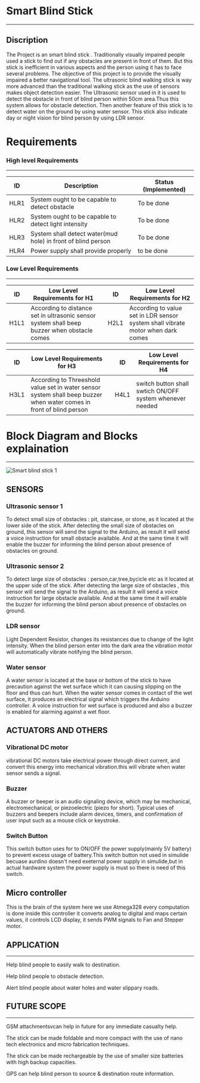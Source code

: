 # Smart Blind Stick
---
## Discription
The Project is an  smart blind stick . Traditionally visually impaired people used a stick to find out if any obstacles are present in front of them. But this stick is inefficient in various aspects and the person using it has to face several problems. The objective of this project is to provide the visually impaired a better navigational tool. The ultrasonic blind walking stick is way more advanced than the traditional walking stick as the use of sensors makes object detection easier.
  The Ultrasonic sensor used in it is used to detect the obstacle in front of blind person within 50cm area.Thus this system allows for obstacle detection. Then another feature of this stick is to detect water on the ground by using water sensor. This stick also indicate day or night vision for blind person by using LDR sensor.
  
# Requirements

### High level Requirements
---
| ID | Description | Status (Implemented) |
| --- | --- | --- |
| HLR1 |System ought to be capable to detect obstacle | To be done |
| HLR2 | System ought to be capable to detect light intensity | To be done |
| HLR3 |System shall detect water(mud hole) in front of blind person  | To be done |
| HLR4 | Power supply shall provide properly | to be done |

### Low Level Requirements
---
| ID | Low Level Requirements for H1|       |ID | Low Level Requirements for H2|
| -------- | -------------- | ---- |-------- | -------------- |
| H1L1 | According to distance set in ultrasonic sensor system shall beep buzzer when obstacle comes|       |H2L1 | According to value set in LDR sensor system shall vibrate motor when dark comes|
       



| ID | Low Level Requirements for H3|  |ID | Low Level Requirements for H4|
| -------- | -------------- | ---- | -------- | -------------- |
| H3L1 | According to Threeshold value set in water sensor system shall beep buzzer when water comes in front of blind person|  | H4L1 | switch button shall swtich ON/OFF system whenever needed  |

# Block Diagram and Blocks explaination 
---
![Smart blind stick 1](https://user-images.githubusercontent.com/86889916/155707909-2fe9a051-3c1c-428c-b059-1ac7f855e2f4.png)

## SENSORS
### Ultrasonic sensor 1
To detect small size of obstacles : pit, staircase, or stone, as it located at the lower side of the stick. After detecting the small size of obstacles on ground, this sensor will send the signal to the Arduino, as result it will send a voice instruction for small obstacle available. And at the same time it will enable the buzzer for informing the blind person about presence of obstacles on ground.
### Ultrasonic sensor 2
To detect large size of obstacles : person,car,tree,bycicle etc as it located at the upper side of the stick. After detecting the large size of obstacles , this sensor will send the signal to the Arduino, as result it will send a voice instruction for large obstacle available. And at the same time it will enable the buzzer for informing the blind person about presence of obstacles on ground.
### LDR sensor 
Light Dependent Resistor, changes its resistances due to change of the light intensity. When the blind person enter into the dark area the vibration motor will automatically vibrate notifying the blind person.
### Water sensor
A water sensor is located at the base or bottom of the stick to have precaution against the wet surface which it can causing slipping on the floor and thus can hurt. When the water sensor comes in contact of the wet surface, it produces an electrical signal which triggers the Arduino controller. A voice instruction for wet surface is produced and also a buzzer is enabled for alarming against a wet floor.

## ACTUATORS AND OTHERS
### Vibrational DC motor
 vibrational DC motors take electrical power through direct current, and convert this energy into mechanical vibration.this will vibrate when water sensor sends a signal.
### Buzzer
A buzzer or beeper is an audio signaling device, which may be mechanical, electromechanical, or piezoelectric (piezo for short). Typical uses of buzzers and beepers include alarm devices, timers, and confirmation of user input such as a mouse click or keystroke.
### Switch Button
This switch button uses for to ON/OFF the power supply(mainly 5V battery) to prevent excess usage of battery.This switch button not used in simulide becuase aurdino doesn't need exeternal power supply in simulide,but in actual hardware system the power supply is must so there is need of this switch.
 
## Micro controller
 This is the brain of the system here we use Atmega328 every computation is done inside this controller it converts analog to digital and maps certain values, it controls LCD display, it sends PWM signals to Fan and Stepper motor.
 
## APPLICATION
---
Help blind people to easily walk to destination.

Help blind people to obstacle detection.

Alert blind people about  water holes and water slippary roads.

## FUTURE SCOPE
---
GSM attachmentsvcan help in future for any immediate casualty help.

The stick can be made foldable and more compact with the use of nano tech electronics and micro fabrication techniques.

The stick can be made rechargeable by the use of smaller size batteries with high backup capacities.

GPS can help blind person to source & destination route information.


  
 

